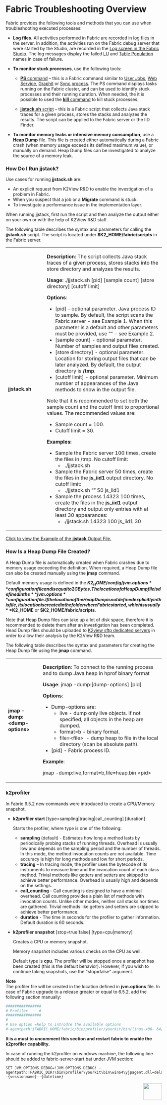 # Fabric Troubleshooting Overview

Fabric provides the following tools and methods that you can use when troubleshooting executed processes:

- **Log files**. All activities performed in Fabric are recorded in [log files](/articles/21_Fabric_troubleshooting/02_Fabric_troubleshooting_log_files.md) in the server. In addition, the activities run on the Fabric debug server that were started by the Studio, are recorded in the [Log screen in the Fabric Studio](/articles/13_LUDB_viewer_and_studio_debug_capabilities/02_fabric_studio_log_files.md). The log messages display the failed [LU](/articles/03_logical_units/01_LU_overview.md) and [Table Population](/articles/07_table_population/01_table_population_overview.md) names in case of failure. 

- **To monitor stuck processes**, use the following tools:

  - [**PS** command](/articles/02_fabric_architecture/04_fabric_commands.md#ps-and-kill-commands) – this is a Fabric command similar to [User Jobs](/articles/20_jobs_and_batch_services/01_fabric_jobs_overview.md), [Web Service](/articles/15_web_services_and_graphit/01_web_services_overview.md), [Graphit](/articles/15_web_services_and_graphit/17_Graphit/01_graphit_overview.md) or  [Sync process](/articles/14_sync_LU_instance/01_sync_LUI_overview.md). The PS command displays tasks running on the Fabric cluster, and can be used to identify stuck processes and their running duration. When needed, the it is possible to used the [**kill** command](/articles/02_fabric_architecture/04_fabric_commands.md#ps-and-kill-commands) to kill stuck processes.

  - [**jjstack.sh** script](/articles/21_Fabric_troubleshooting/01_Fabric_troubleshooting_overview.md#how-do-i-run-jjstack) – this is a Fabric script that collects Java stack traces for a given process, stores the stacks and analyzes the results. The script can be applied to the Fabric server or the IID Finder. 

- **To monitor memory leaks or intensive memory consumption**,  use a [**Heap Dump**](/articles/21_Fabric_troubleshooting/01_Fabric_troubleshooting_overview.md#how-is-a-heap-dump-file-created) file. This file is created either automatically during a Fabric crash (when memory usage exceeds its defined maximum value), or manually on demand. Heap Dump files can be investigated to analyze the source of a memory leak.


### How Do I Run jjstack?

Use cases for running **jjstack.sh** are:

- An explicit request from K2View R&D to enable the investigation of a problem in Fabric.
- When you suspect that a job or a **Migrate** command is stuck.
- To investigate a performance issue in the implementation layer.

When running jjstack, first run the script and then analyze the output either on your own or with the help of K2View R&D staff.

The following table describes the syntax and parameters for calling the **jjstack.sh** script. The script is located under **$K2_HOME/fabric/scripts** in the Fabric server.


<table>
<tbody>
<tr>
<td width="170px">
<p><strong>jjstack.sh</strong></p>
</td>
<td width="730px">
<p><strong>Description</strong>: The script collects Java stack traces of a given process, stores stacks into the store directory and analyzes the results.</p>
<p><strong>Usage</strong>: ./jjstack.sh [pid] [sample count] [store directory] [cutoff limit]</p>
<p><strong>Options</strong>:</p>
<ul>
<li>[pid] &ndash; optional parameter. Java process ID to sample. By default, the script scans the Fabric server - see Example 1. When this parameter is a default and other parameters must be provided, use &ldquo;&rdquo; - see Example 2.</li>
<li>[sample count] - optional parameter. Number of samples and output files created.</li>
<li>[store directory] - optional parameter. Location for storing output files that can be later analyzed. By default, the output directory is <strong>/tmp</strong>.</li>
<li>[cutoff limit] - optional parameter. Minimum number of appearances of the Java methods to show in the output file.</li>
</ul>
<p>Note that it is recommended to set both the sample count and the cutoff limit to proportional values. The recommended values are:</p>
<ul>
<li>Sample count = 100.</li>
<li>Cutoff limit = 30.</li>
</ul>
<p><strong>Examples:</strong></p>
<ul>
<li>Sample the Fabric server 100 times, create the files in /tmp. No cutoff limit:
<ul>
<li><strong>&nbsp;</strong>./jjstack.sh &nbsp;</li>
</ul>
</li>
<li>Sample&nbsp;the Fabric server 50 times, create the files in the <strong>js_iid1</strong> output directory. No cutoff limit:
<ul>
<li><strong>&nbsp;</strong>./jjstack.sh &ldquo;&rdquo; 50 js_iid1</li>
</ul>
</li>
<li>Sample the process 14323 100 times, create the files in the&nbsp;<strong>js_iid1</strong>&nbsp;output directory and output only entries with at least 30 appearances:
<ul>
<li>./jjstack.sh 14323 100 js_iid1 30</li>
</ul>
</li>
</ul>
</td>
</tr>
</tbody>
</table>


[Click to view the Example of the **jjstack** Output File.](/articles/21_Fabric_troubleshooting/images/jjstack.md)



### How Is a Heap Dump File Created?

A Heap Dump file is automatically created when Fabric crashes due to memory usage exceeding the definition. When required, a Heap Dump file can also be created manually using the **jmap** command. 

Default memory usage is defined in the **$K2_HOME/config/ jvm.options** configuration file and is equal to 2GBytes.  The location of a Heap Dump file is defined in the **jvm.options** configuration file. If the location of the Heap Dump is not defined explicitly in this file, its location is created in the folder where Fabric started, which is usually **$K2_HOME** or **$K2_HOME/fabric/scripts**. 

Note that Heap Dump files can take up a lot of disk space, therefore it is recommended to delete them after an investigation has been completed. Head Dump files should be uploaded to [K2view sftp dedicated servers](https://k2view.sharepoint.com/sites/Wiki/IT%20%20Technology/Heap%20dump%20upload%20point.aspx) in order to allow their analysis by the K2View R&D team.


The following table describes the syntax and parameters for creating the Heap Dump file using the **jmap** command. 

<table>
<tbody>
<tr>
<td width="170px">
<p><strong>jmap -dump:&lt;dump-options&gt;</strong></p>
</td>
<td width="730px">
<p><strong>Description</strong>: To connect to the running process and to dump Java heap in hprof binary format</p>
<p><strong>Usage</strong>: jmap -dump:[dump-options] [pid]</p>
<p><strong>Options</strong>:</p>
<ul>
<li>Dump-options are:
<ul>
<li>live - dump only live objects. If not specified, all objects in the heap are dumped.</li>
<li>format=b - binary format.</li>
<li>file=&lt;file&gt; &nbsp;- dump heap to file in the local directory (scan be absolute path).</li>
</ul>
</li>
<li>[pid] - Fabric process ID.</li>
</ul>
<p><strong>Example</strong>:</p>
<p>jmap -dump:live,format=b,file=heap.bin &lt;pid&gt; &nbsp;</p>
</td>
</tr>
</tbody>
</table>

### k2profiler

In Fabric 6.5.2 new commands were introduced to create a CPU/Memory snapshot.

* **k2profiler start** [type=sampling|tracing|call_counting] [duration]

  Starts the profiler, where type is one of the following:

  * **sampling** (default) - Estimates how long a method lasts by periodically probing stacks of running threads. Overhead is usually low and depends on the sampling period and the number of threads. In this mode, the method invocation counts are not available. Time accuracy is high for long methods and low for short periods.
  * **tracing** – In tracing mode, the profiler uses the bytecode of its instruments to measure time and the invocation count of each class method. Trivial methods like getters and setters are skipped to achieve better performance. Overhead is usually high and depends on the settings.
  * **call_counting** - Call counting is designed to have a minimal overhead. Call counting provides a plain list of methods with invocation counts. Unlike other modes, neither call stacks nor times are gathered. Trivial methods like getters and setters are skipped to achieve better performance.
  * **duration** - The time in seconds for the profiler to gather information. Default duration is 60 seconds.

* **k2profiler snapshot** [stop=true|false] [type=cpu|memory]

  Creates a CPU or memory snapshot. 

  Memory snapshot includes various checks on the CPU as well. 

  Default type is **cpu**. The profiler will be stopped once a snapshot has been created (this is the default behavior). However, if you wish to continue taking snapshots, use the "stop=false" argument. 

**Note**   
The profiler file will be created in the location defined in **jvm.options** file. 
In case of Fabric upgrade to a release greater or equal to 6.5.2, add the following section manually:

```bash
################
# Profiler     #
################
#
# Use option =help to introdce the available options
#-agentpath:$FABRIC_HOME/fabric/bin/profiler/yourkit/bin/linux-x86- 64/libyjpagent.so=delay=60000,dir=${FABRIC_HOME%/}/storage/snapshots,logdir=$FABRIC_HOME/logs,snapshot_name_format=profiler--{sessionname}--{datetime}
```

**It is a must to uncomment this section and restart fabric to enable the k2profiler capability.**

In case of running the k2profiler on windows machine, the following line should be added to fabric-server-start.bat under JVM section:

    SET JVM_OPTIONS_DEBUG=!JVM_OPTIONS_DEBUG! -agentpath:!FABRIC_DIR!\bin\profiler\yourkit\bin\win64\yjpagent.dll=delay=60000,dir=!FABRIC_HOME!\storage\snapshots,logdir=!FABRIC_HOME!\logs,snapshot_name_format=profiler--{sessionname}--{datetime}

[<img align="right" width="60" height="54" src="/articles/images/Next.png">](/articles/21_Fabric_troubleshooting/02_Fabric_troubleshooting_log_files.md) 
